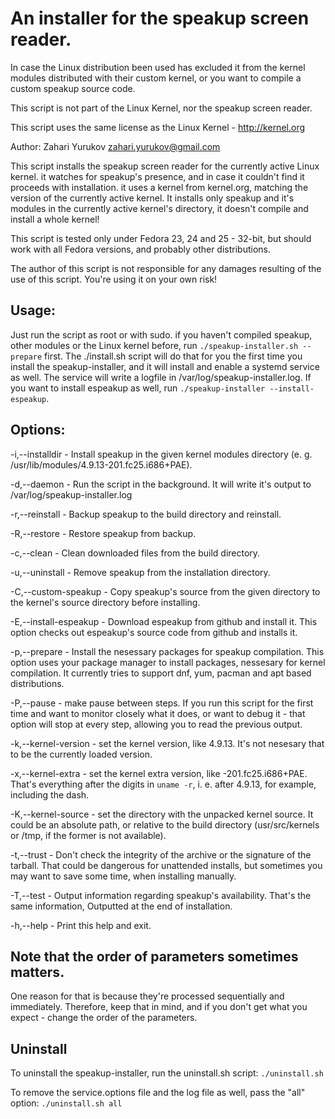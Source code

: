 # An installer for the speakup screen reader.
In case the Linux distribution been used has excluded it from the kernel modules distributed with their custom kernel, or you want to compile a custom speakup source code.

This script is not part of the Linux Kernel, nor the speakup screen reader.

 This script uses the same license as the Linux Kernel - http://kernel.org

 Author: Zahari Yurukov <zahari.yurukov@gmail.com>

This script installs the speakup screen reader for the currently active Linux kernel.
 it watches for speakup's presence, and in case it couldn't find it proceeds with installation.
 it uses a kernel from kernel.org, matching the version of the currently active kernel.
 It installs only speakup and it's modules in the currently active kernel's directory, it doesn't compile and install a whole kernel!

 This script is tested only under Fedora 23, 24 and 25 - 32-bit, but should work with all Fedora versions, and probably other distributions.

 The author of this script is not responsible for any damages resulting of the use of this script. You're using it on your own risk!

## Usage:
Just run the script as root or with sudo.
if you haven't compiled speakup, other modules or the Linux kernel before, run `./speakup-installer.sh --prepare` first.
The ./install.sh script will do that for you the first time you install the speakup-installer, and it will install and enable a systemd service as well.
The service will write a logfile in /var/log/speakup-installer.log.
If you want to install espeakup as well, run `./speakup-installer --install-espeakup`.

## Options:

-i,--installdir <install-dir>    -  Install speakup in the given kernel modules directory (e. g. /usr/lib/modules/4.9.13-201.fc25.i686+PAE).

-d,--daemon         -  Run the script in the background. It will write it's output to /var/log/speakup-installer.log

-r,--reinstall          -  Backup speakup to the build directory and reinstall.

-R,--restore       -  Restore speakup from backup.

-c,--clean         - Clean downloaded files from the build directory.

-u,--uninstall           -  Remove speakup from the installation directory.

-C,--custom-speakup <directory>       -  Copy speakup's source from the given directory to the kernel's source directory before installing.

-E,--install-espeakup           - Download espeakup from github and install it.
This option checks out espeakup's source code from github and installs it.

-p,--prepare          - Install the nesessary packages for speakup compilation.
This option uses your package manager to install packages, nessesary for kernel compilation. It currently tries to support dnf, yum, pacman and apt based distributions.

-P,--pause      -  make pause between steps.
If you run this script for the first time and want to monitor closely what it does, or want to debug it - that option will stop at every step, allowing you to read the previous output.

-k,--kernel-version      -  set the kernel version, like 4.9.13. 
It's not nesesary that to be the currently loaded version.

-x,--kernel-extra      -  set the kernel extra version, like -201.fc25.i686+PAE.
That's everything after the digits in `uname -r`, i. e. after 4.9.13, for example, including the dash.

-K,--kernel-source      -  set the directory with the unpacked kernel source.
It could be an absolute path, or relative to the build directory (usr/src/kernels or /tmp, if the former is not available).

-t,--trust     - Don't check the integrity of the archive or the signature of the tarball.
That could be dangerous for unattended installs, but sometimes you may want to save some time, when installing manually.

-T,--test     - Output information regarding speakup's availability.
That's the same information, Outputted  at the end of installation.

-h,--help - Print this help and exit.


## Note that the order of parameters sometimes matters.
One reason for that is because  they're processed sequentially and immediately. 
Therefore, keep that in mind, and if you don't get what you expect - change the order of the parameters.

## Uninstall
To uninstall the speakup-installer, run the uninstall.sh script:
`./uninstall.sh`

To remove the service.options file and the log file as well, pass the "all" option:
`./uninstall.sh all`

